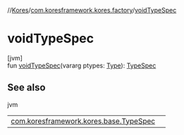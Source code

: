 //[Kores](../../index.md)/[com.koresframework.kores.factory](index.md)/[voidTypeSpec](void-type-spec.md)

# voidTypeSpec

[jvm]\
fun [voidTypeSpec](void-type-spec.md)(vararg ptypes: [Type](https://docs.oracle.com/javase/8/docs/api/java/lang/reflect/Type.html)): [TypeSpec](../com.koresframework.kores.base/-type-spec/index.md)

## See also

jvm

| | |
|---|---|
| [com.koresframework.kores.base.TypeSpec](../com.koresframework.kores.base/-type-spec/index.md) |  |
